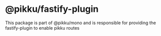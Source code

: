# @pikku/fastify-plugin

This package is part of @pikku/mono and is responsible for providing the fastify-plugin to enable pikku routes
